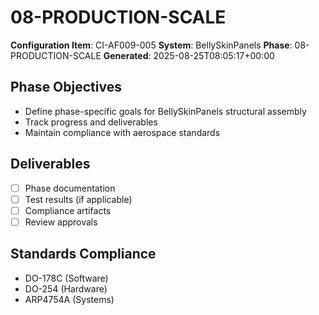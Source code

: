 # 08-PRODUCTION-SCALE

**Configuration Item**: CI-AF009-005
**System**: BellySkinPanels
**Phase**: 08-PRODUCTION-SCALE
**Generated**: 2025-08-25T08:05:17+00:00

## Phase Objectives
- Define phase-specific goals for BellySkinPanels structural assembly
- Track progress and deliverables
- Maintain compliance with aerospace standards

## Deliverables
- [ ] Phase documentation
- [ ] Test results (if applicable)
- [ ] Compliance artifacts
- [ ] Review approvals

## Standards Compliance
- DO-178C (Software)
- DO-254 (Hardware)
- ARP4754A (Systems)

